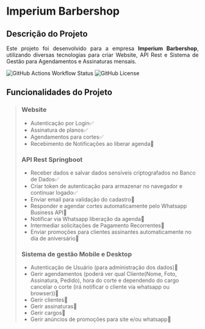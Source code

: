# Imperium Barbershop

## Descrição do Projeto
<p align='justify'>Este projeto foi desenvolvido para a empresa <b>Imperium Barbershop</b>, utilizando diversas tecnologias para criar Website, API Rest e Sistema de Gestão para Agendamentos e Assinaturas mensais.</p>

![GitHub Actions Workflow Status](https://img.shields.io/github/actions/workflow/status/kaka-jaques/barbershop-app/static.yml)
![GitHub License](https://img.shields.io/github/license/kaka-jaques/barbershop-app)

## Funcionalidades do Projeto
> ### Website
>- Autenticação por Login✅
>- Assinatura de planos✅
>- Agendamentos para cortes✅
>- Recebimento de Notificações ao liberar agenda🔄️
>
> ### API Rest Springboot
>- Receber dados e salvar dados sensíveis criptografados no Banco de Dados✅
>- Criar token de autenticação para armazenar no navegador e continuar logado✅
>- Enviar email para validação do cadastro🔄️
>- Responder e agendar cortes automaticamente pelo Whatsapp Business API🔄️
>- Notificar via Whatsapp liberação da agenda🔄️
>- Intermediar solicitações de Pagamento Recorrentes🔄️
>- Enviar promoções para clientes assinantes automaticamente no dia de aniversário🔄️
>
> ### Sistema de gestão Mobile e Desktop
>- Autenticação de Usuário (para administração dos dados)🔄️
>- Gerir agendamentos (poderá ver qual Cliente(Nome, Foto, Assinatura, Pedido), hora do corte e dependendo do cargo cancelar o corte (irá notificar o cliente via whatsapp ou browser))🔄️
>- Gerir clientes🔄️
>- Gerir assinaturas🔄️
>- Gerir cargos🔄️
>- Gerir anúncios de promoções para site e/ou whatsapp🔄️